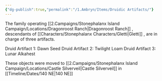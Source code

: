 ```yaml
---
{"dg-publish":true,"permalink":"/1.Ambryn/Items/Druidic Artifacts/"}
---
```


The family operating [[2.Campaigns/Stonephalanx Island Campaign/Locations/Dragonroost Ranch\|Dragonroost Ranch]] , descendants of [[Characters/Stonephalanx Characters/Gletti\|Gletti]] , are in charge of three artifacts.

Druid Artifact 1: Dawn Seed 
Druid Artifact 2: Twilight Loam 
Druid Artifact 3: Lunar Alkahest

These objects were moved to [[2.Campaigns/Stonephalanx Island Campaign/Locations/Castle Silverveil\|Castle Silverveil]] in [[Timeline/Dates/140 NE\|140 NE]]
